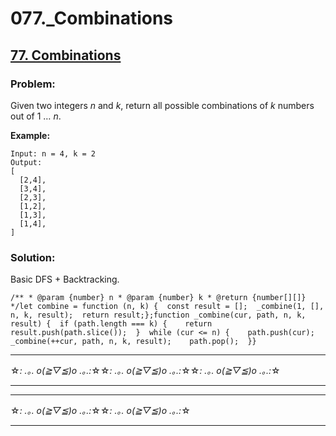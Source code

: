 # 077._Combinations

## [77. Combinations](https://leetcode.com/problems/combinations/description/)

### Problem:

Given two integers *n* and *k*, return all possible combinations of *k* numbers out of 1 … *n*.

**Example:**

```
Input: n = 4, k = 2
Output:
[
  [2,4],
  [3,4],
  [2,3],
  [1,2],
  [1,3],
  [1,4],
]
```

### Solution:

Basic DFS + Backtracking.

```
/** * @param {number} n * @param {number} k * @return {number[][]} */let combine = function (n, k) {  const result = [];  _combine(1, [], n, k, result);  return result;};function _combine(cur, path, n, k, result) {  if (path.length === k) {    return result.push(path.slice());  }  while (cur <= n) {    path.push(cur);    _combine(++cur, path, n, k, result);    path.pop();  }}
```

---

☆*: .｡. o(≧▽≦)o .｡.:*☆☆*: .｡. o(≧▽≦)o .｡.:*☆☆*: .｡. o(≧▽≦)o .｡.:*☆

---

---

☆*: .｡. o(≧▽≦)o .｡.:*☆☆*: .｡. o(≧▽≦)o .｡.:*☆

---